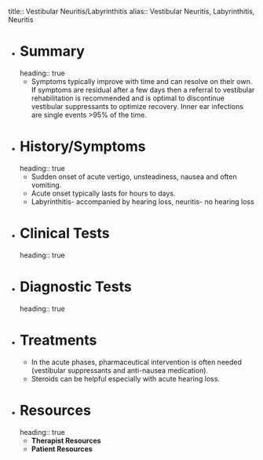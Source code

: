 title:: Vestibular Neuritis/Labyrinthitis
alias:: Vestibular Neuritis, Labyrinthitis, Neuritis

- # Summary
  heading:: true
	- Symptoms typically improve with time and can resolve on their own. If symptoms are residual after a few days then a referral to vestibular rehabilitation is recommended and is optimal to discontinue vestibular suppressants to optimize recovery. Inner ear infections are single events >95% of the time.
- # History/Symptoms
  heading:: true
	- Sudden onset of acute vertigo, unsteadiness, nausea and often vomiting.
	- Acute onset typically lasts for hours to days.
	- Labyrinthitis- accompanied by hearing loss, neuritis- no hearing loss
- # Clinical Tests
  heading:: true
- # Diagnostic Tests
  heading:: true
- # Treatments
	- In the acute phases, pharmaceutical intervention is often needed (vestibular suppressants and anti-nausea medication).
	- Steroids can be helpful especially with acute hearing loss.
- # Resources
  heading:: true
	- **Therapist Resources**
	- **Patient Resources**